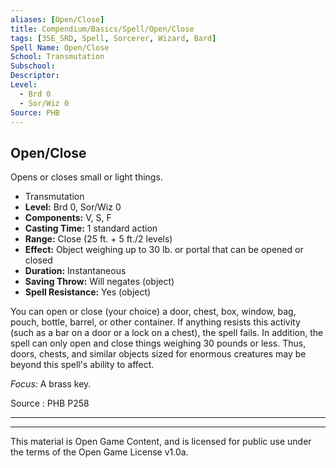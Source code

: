 ```yaml
---
aliases: [Open/Close]
title: Compendium/Basics/Spell/Open/Close
tags: [35E_SRD, Spell, Sorcerer, Wizard, Bard]
Spell Name: Open/Close
School: Transmutation
Subschool: 
Descriptor: 
Level:
  - Brd 0
  - Sor/Wiz 0
Source: PHB
---
```



## Open/Close

Opens or closes small or light things.

*   Transmutation
*   **Level:** Brd 0, Sor/Wiz 0
*   **Components:** V, S, F
*   **Casting Time:** 1 standard action
*   **Range:** Close (25 ft. + 5 ft./2 levels)
*   **Effect:** Object weighing up to 30 lb. or portal that can be opened or closed
*   **Duration:** Instantaneous
*   **Saving Throw:** Will negates (object)
*   **Spell Resistance:** Yes (object)

<p>You can open or close (your choice) a door, chest, box, window, bag, pouch, bottle, barrel, or other container. If anything resists this activity (such as a bar on a door or a lock on a chest), the spell fails. In addition, the spell can only open and close things weighing 30 pounds or less. Thus, doors, chests, and similar objects sized for enormous creatures may be beyond this spell's ability to affect.</p><p><i>Focus:</i> A brass key.</p>

Source : PHB P258

---

---

This material is Open Game Content, and is licensed for public use under
the terms of the Open Game License v1.0a.
